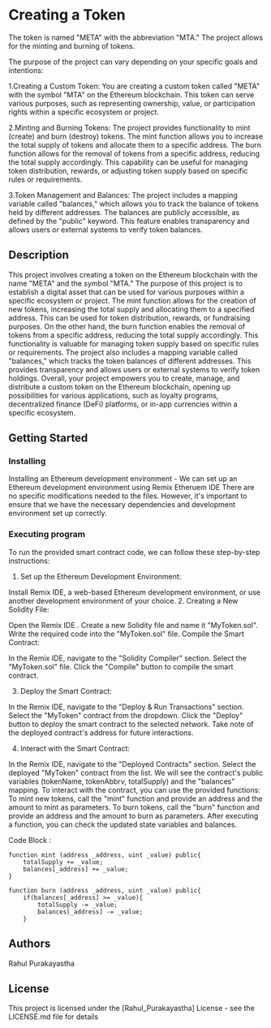 # Creating a Token 
The token is named "META" with the abbreviation "MTA." The project allows for the minting and burning of tokens.

The purpose of the project can vary depending on your specific goals and intentions:

1.Creating a Custom Token: You are creating a custom token called "META" with the symbol "MTA" on the Ethereum blockchain. This token can serve various purposes, such as representing ownership, value, or participation rights within a specific ecosystem or project.

2.Minting and Burning Tokens: The project provides functionality to mint (create) and burn (destroy) tokens. The mint function allows you to increase the total supply of tokens and allocate them to a specific address. The burn function allows for the removal of tokens from a specific address, reducing the total supply accordingly. This capability can be useful for managing token distribution, rewards, or adjusting token supply based on specific rules or requirements.

3.Token Management and Balances: The project includes a mapping variable called "balances," which allows you to track the balance of tokens held by different addresses. The balances are publicly accessible, as defined by the "public" keyword. This feature enables transparency and allows users or external systems to verify token balances.


## Description

This project involves creating a token on the Ethereum blockchain with the name "META" and the symbol "MTA." The purpose of this project is to establish a digital asset that can be used for various purposes within a specific ecosystem or project. The mint function allows for the creation of new tokens, increasing the total supply and allocating them to a specified address. This can be used for token distribution, rewards, or fundraising purposes. On the other hand, the burn function enables the removal of tokens from a specific address, reducing the total supply accordingly. This functionality is valuable for managing token supply based on specific rules or requirements. The project also includes a mapping variable called "balances," which tracks the token balances of different addresses. This provides transparency and allows users or external systems to verify token holdings. Overall, your project empowers you to create, manage, and distribute a custom token on the Ethereum blockchain, opening up possibilities for various applications, such as loyalty programs, decentralized finance (DeFi) platforms, or in-app currencies within a specific ecosystem.

## Getting Started

### Installing

Installing an Ethereum development environment - We can set up an Ethereum development environment using Remix Etheruem IDE
There are no specific modifications needed to the files. However, it's important to ensure that we have the necessary dependencies and development environment set up correctly.

### Executing program

To run the provided smart contract code, we can follow these step-by-step instructions:

1. Set up the Ethereum Development Environment:

Install Remix IDE, a web-based Ethereum development environment, or use another development environment of your choice.
2. Creating  a New Solidity File:

Open the Remix IDE .
Create a new Solidity file and name it "MyToken.sol".
Write the required code into the "MyToken.sol" file.
Compile the Smart Contract:

In the Remix IDE, navigate to the "Solidity Compiler" section.
Select the "MyToken.sol" file.
Click the "Compile" button to compile the smart contract.

3. Deploy the Smart Contract:

In the Remix IDE, navigate to the "Deploy & Run Transactions" section.
Select the "MyToken" contract from the dropdown.
Click the "Deploy" button to deploy the smart contract to the selected network.
Take note of the deployed contract's address for future interactions.

4. Interact with the Smart Contract:

In the Remix IDE, navigate to the "Deployed Contracts" section.
Select the deployed "MyToken" contract from the list.
We will see the contract's public variables (tokenName, tokenAbbrv, totalSupply) and the "balances" mapping.
To interact with the contract, you can use the provided functions:
To mint new tokens, call the "mint" function and provide an address and the amount to mint as parameters.
To burn tokens, call the "burn" function and provide an address and the amount to burn as parameters.
After executing a function, you can check the updated state variables and balances.

Code Block :
```
function mint (address _address, uint _value) public{
    totalSupply += _value;
    balances[_address] += _value;
}
```
```
function burn (address _address, uint _value) public{
    if(balances[_address] >= _value){
        totalSupply -= _value;
        balances[_address] -= _value;
    }
```



## Authors
Rahul Purakayastha


## License

This project is licensed under the [Rahul_Purakayastha] License - see the LICENSE.md file for details
